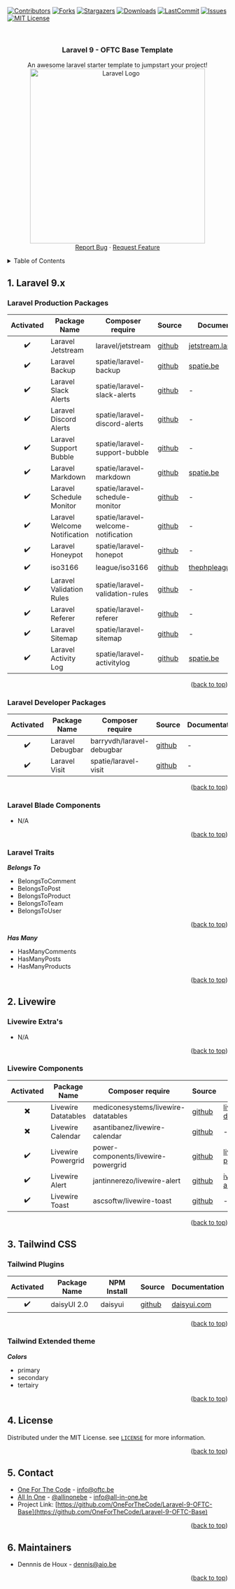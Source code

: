 <div id="top"></div>

<!-- PROJECT SHIELDS -->
[![Contributors][Contributors-shield]][Contributors-url]
[![Forks][forks-shield]][forks-url]
[![Stargazers][stars-shield]][stars-url]
[![Downloads][download-shield]][download-url]
[![LastCommit][lastcommit-shield]][lastcommit-url]
[![Issues][issues-shield]][issues-url]
[![MIT License][license-shield]][license-url]

<!-- PROJECT HEADER -->
<br />
<div align="center">
  <h3 align="center">Laravel 9 - OFTC Base Template</h3>

  <p align="center">
    An awesome laravel starter template to jumpstart your project!
    <br />
    <a href="https://github.com/OneForTheCode/Laravel-9-OFTC-Base">
      <img src="https://raw.githubusercontent.com/laravel/art/master/logo-lockup/5%20SVG/2%20CMYK/1%20Full%20Color/laravel-logolockup-cmyk-red.svg" alt="Laravel Logo" width="400">
    </a>
    <br />
    <a href="https://github.com/OneForTheCode/Laravel-9-OFTC-Base/issues">Report Bug</a>
    ·
    <a href="https://github.com/OneForTheCode/Laravel-9-OFTC-Base/issues">Request Feature</a>
  </p>
</div>

<!-- TABLE OF CONTENTS -->
<details>
  <summary>Table of Contents</summary>
  <ol>
    <li>
      <a href="#1-laravel-9x">Laravel 9.x</a>
      <ul>
        <li><a href="#laravel-production-packages">Laravel Production packages</a></li>
        <li><a href="#laravel-developer-packages">Laravel Developer Packages</a></li>
        <li><a href="#laravel-blade-components">Laravel Blade Components</a></li>
        <li><a href="#laravel-traits">Laravel Traits</a></li>
      </ul>
    </li>
    <li>
      <a href="#2-livewire">Livewire</a>
      <ul>
        <li><a href="#livewire-extras">Livewire Extra's</a></li>
        <li><a href="#livewire-components">Livewire Components</a></li>
      </ul>
    </li>
    <li>
      <a href="#3-tailwind-css">Tailwind CSS</a>
      <ul>
        <li><a href="#tailwind-plugins">Tailwind Plugins</a></li>
        <li><a href="#livewire-components">Tailwind Extended theme</a></li>
      </ul>
    </li>
    <li><a href="#4-license">License</a></li>
    <li><a href="#5-contact">Contact</a></li>
    <li><a href="#6-maintainers">Maintainers</a></li>
  </ol>
</details>


<!-- LARAVEL -->
## 1. Laravel 9.x

### Laravel Production Packages
| Activated | Package Name | Composer require | Source | Documentation |
| :-------: | ------------ | ---------------- | ------ | ------------- |
| :heavy_check_mark: | Laravel Jetstream | laravel/jetstream | [github](https://github.com/spatie/laravel/jetstream/2.x) | [jetstream.laravel.com](https://jetstream.laravel.com/2.x/) |
| :heavy_check_mark: | Laravel Backup | spatie/laravel-backup | [github](https://github.com/spatie/laravel-backup) | [spatie.be](https://spatie.be/docs/laravel-backup/v8/introduction) |
| :heavy_check_mark: | Laravel Slack Alerts | spatie/laravel-slack-alerts | [github](https://github.com/spatie/laravel-slack-alerts) | - |
| :heavy_check_mark: | Laravel Discord Alerts | spatie/laravel-discord-alerts | [github](https://github.com/spatie/laravel-discord-alerts) | - |
| :heavy_check_mark: | Laravel Support Bubble | spatie/laravel-support-bubble | [github](https://github.com/spatie/laravel-support-bubble) | - |
| :heavy_check_mark: | Laravel Markdown | spatie/laravel-markdown | [github](https://github.com/spatie/laravel-markdown) | [spatie.be](https://spatie.be/docs/laravel-markdown/v1/introduction) |
| :heavy_check_mark: | Laravel Schedule Monitor | spatie/laravel-schedule-monitor | [github](https://github.com/spatie/laravel-schedule-monitor) | - |
| :heavy_check_mark: | Laravel Welcome Notification | spatie/laravel-welcome-notification | [github](https://github.com/spatie/laravel-welcome-notification) | - |
| :heavy_check_mark: | Laravel Honeypot | spatie/laravel-honepot | [github](https://github.com/spatie/laravel-honeypot) | - |
| :heavy_check_mark: | iso3166 | league/iso3166 | [github](https://github.com/thephpleague/iso3166) | [thephpleague.com](https://iso3166.thephpleague.com) |
| :heavy_check_mark: | Laravel Validation Rules | spatie/laravel-validation-rules | [github](https://github.com/spatie/laravel-validation-rules) | - |
| :heavy_check_mark: | Laravel Referer | spatie/laravel-referer | [github](https://github.com/spatie/laravel-referer) | - |
| :heavy_check_mark: | Laravel Sitemap | spatie/laravel-sitemap | [github](https://github.com/spatie/laravel-sitemap) | - |
| :heavy_check_mark: | Laravel Activity Log | spatie/laravel-activitylog | [github](https://github.com/spatie/laravel-activitylog) | [spatie.be](https://docs.spatie.be/laravel-activitylog) |

<p align="right">(<a href="#top">back to top</a>)</p>

### Laravel Developer Packages
| Activated | Package Name | Composer require | Source | Documentation |
| :-------: | ------------ | ---------------- | ------ | ------------- |
| :heavy_check_mark: | Laravel Debugbar | barryvdh/laravel-debugbar | [github](https://github.com/barryvdh/laravel-debugbar) | - |
| :heavy_check_mark: | Laravel Visit | spatie/laravel-visit | [github](https://github.com/spatie/laravel-visit) | - |

<p align="right">(<a href="#top">back to top</a>)</p>

### Laravel Blade Components
- N/A

<p align="right">(<a href="#top">back to top</a>)</p>

### Laravel Traits

***Belongs To***
- BelongsToComment
- BelongsToPost
- BelongsToProduct
- BelongsToTeam
- BelongsToUser

<p align="right">(<a href="#top">back to top</a>)</p>

***Has Many***
- HasManyComments
- HasManyPosts
- HasManyProducts

<p align="right">(<a href="#top">back to top</a>)</p>


<!-- LIVEWIRE -->
## 2. Livewire

### Livewire Extra's
- N/A

<p align="right">(<a href="#top">back to top</a>)</p>

### Livewire Components
| Activated | Package Name | Composer require | Source | Documentation |
| :-------: | ------------ | ---------------------- | ------ | ------------- |
| :heavy_multiplication_x: | Livewire Datatables | mediconesystems/livewire-datatables | [github](https://livewire-datatables.com) | [livewire-datatables.com](https://livewire-datatables.com) |
| :heavy_multiplication_x: | Livewire Calendar | asantibanez/livewire-calendar | [github](https://github.com/asantibanez/livewire-calendar) | - |
| :heavy_check_mark: | Livewire Powergrid | power-components/livewire-powergrid | [github](http://github.com/Power-Components/livewire-powergrid) | [livewire-powergrid.com](https://livewire-powergrid.com) |
| :heavy_check_mark: | Livewire Alert | jantinnerezo/livewire-alert | [github](http://github.com/jantinnerezo/livewire-alert) | [ivewire-alert.jantinnerezo.com](https://livewire-alert.jantinnerezo.com) |
| :heavy_check_mark: | Livewire Toast | ascsoftw/livewire-toast | [github](http://github.com/ascsoftw/livewire-toast) | - |

<p align="right">(<a href="#top">back to top</a>)</p>



<!-- TAILWINDCSS -->
## 3. Tailwind CSS

### Tailwind Plugins
| Activated | Package Name | NPM Install | Source | Documentation |
| :-------: | ------------ | ---------------------- | ------ | ------------- |
| :heavy_check_mark: | daisyUI 2.0 | daisyui | [github](https://github.com/saadeghi/daisyui) | [daisyui.com](https://daisyui.com/docs/) |

<p align="right">(<a href="#top">back to top</a>)</p>

### Tailwind Extended theme

***Colors***
- primary
- secondary
- tertairy

<p align="right">(<a href="#top">back to top</a>)</p>


<!-- LICENSE -->
## 4. License

Distributed under the MIT License. see [`LICENSE`](https://github.com/OneForTheCode/Laravel-9-OFTC-Base/blob/main/LICENSE) for more information.

<p align="right">(<a href="#top">back to top</a>)</p>


<!-- CONTACT -->
## 5. Contact

- [One For The Code](https://one-for-the-code.be) - info@oftc.be
- [All In One](https://all-in-one.be) - [@allinonebe](http//twitter.com/allinonebe) - info@all-in-one.be
- Project Link: [https://github.com/OneForTheCode/Laravel-9-OFTC-Base](https://github.com/OneForTheCode/Laravel-9-OFTC-Base)

<p align="right">(<a href="#top">back to top</a>)</p>


<!-- MAINTAINERS -->
## 6. Maintainers
* Dennnis de Houx - dennis@aio.be

<p align="right">(<a href="#top">back to top</a>)</p>


<!-- MARKDOWN LINKS & IMAGES -->
[Contributors-shield]: https://img.shields.io/github/contributors/OneForTheCode/Laravel-9-OFTC-Base.svg?style=for-the-badge
[Contributors-url]: https://github.com/OneForTheCode/Laravel-9-OFTC-Base/graphs/contributors
[forks-shield]: https://img.shields.io/github/forks/OneForTheCode/Laravel-9-OFTC-Base.svg?style=for-the-badge
[forks-url]: https://github.com/OneForTheCode/Laravel-9-OFTC-Base/network/members
[stars-shield]: https://img.shields.io/github/stars/OneForTheCode/Laravel-9-OFTC-Base.svg?style=for-the-badge
[stars-url]: https://github.com/OneForTheCode/Laravel-9-OFTC-Base/stargazers
[issues-shield]: https://img.shields.io/github/issues/OneForTheCode/Laravel-9-OFTC-Base.svg?style=for-the-badge
[issues-url]: https://github.com/OneForTheCode/Laravel-9-OFTC-Base/issues
[license-shield]: https://img.shields.io/github/license/OneForTheCode/Laravel-9-OFTC-Base.svg?style=for-the-badge
[license-url]: https://github.com/OneForTheCode/Laravel-9-OFTC-Base/blob/master/LICENSE
[download-shield]: https://img.shields.io/github/downloads/OneForTheCode/Laravel-9-OFTC-Base/total.svg?style=for-the-badge
[download-url]: https://github.com/OneForTheCode/Laravel-9-OFTC-Base/releases
[lastcommit-shield]: https://img.shields.io/github/last-commit/OneForTheCode/Laravel-9-OFTC-Base.svg?style=for-the-badge
[lastcommit-url]: https://github.com/OneForTheCode/Laravel-9-OFTC-Base/commits/main